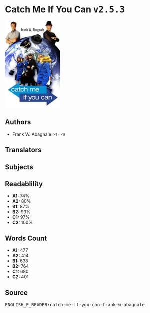 # Catch Me If You Can <kbd>v2.5.3</kbd>

![](./cover.medium.jpg "")

## Authors


 - Frank W. Abagnale <small>(-1 - -1)</small>

## Translators



## Subjects



## Readablility


 - **A1:** 74%
 - **A2:** 80%
 - **B1:** 87%
 - **B2:** 93%
 - **C1:** 97%
 - **C2:** 100%

## Words Count


 - **A1:** 477
 - **A2:** 414
 - **B1:** 638
 - **B2:** 764
 - **C1:** 680
 - **C2:** 401

## Source


<kbd>ENGLISH_E_READER:catch-me-if-you-can-frank-w-abagnale</kbd>
